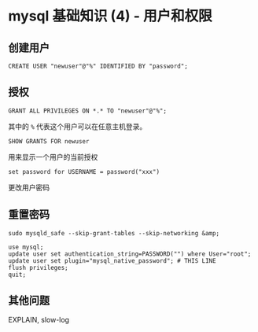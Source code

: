 # mysql 基础知识 (4) - 用户和权限

<!--
ID: 44d77455-57ac-4476-8e4b-f285361f6c45
Status: publish
Date: 2017-11-13T17:25:23
Modified: 2020-05-16T11:53:03
wp_id: 177
-->

## 创建用户

```
CREATE USER "newuser"@"%" IDENTIFIED BY "password";
```

## 授权

```
GRANT ALL PRIVILEGES ON *.* TO "newuser"@"%";
```

其中的 `%` 代表这个用户可以在任意主机登录。

```
SHOW GRANTS FOR newuser
```
用来显示一个用户的当前授权

```
set password for USERNAME = password("xxx")
```
更改用户密码

## 重置密码

```
sudo mysqld_safe --skip-grant-tables --skip-networking &amp;
 
use mysql;
update user set authentication_string=PASSWORD("") where User="root";
update user set plugin="mysql_native_password"; # THIS LINE
flush privileges;
quit;
```

## 其他问题

EXPLAIN, slow-log
